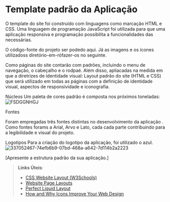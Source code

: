 # Template padrão da Aplicação

O template do site foi construído com linguagens como marcação HTML e CSS. Uma linguagem de programação JavaScript foi utilizada para que uma aplicação responsiva e programação possibilita a funcionalidades das necessárias.

O código-fonte do projeto ser podedo aqui. Já as imagens e os ícones utilizadoss diretório-em-rófazer-os no seguinte.

Como páginas do site contarão com padrões, incluindo o menu de navegação, o cabeçalho e o rodpaé. Além disso, apliacadas na medida em que a diretrizes de identidade visual:
Layout padrão do site (HTML e CSS) que será utilizado em todas as páginas com a definição de identidade visual, aspectos de responsividade e iconografia.


Núcleos
Um paleta de cores padrão é composta nos próximos toneladas:
![FSDGGNHGJ](https://github.com/ICEI-PUC-Minas-PMV-ADS/pmv-ads-2024-1-e1-proj-web-t14-health-web/assets/167947707/15a9b507-670f-469a-8f55-00ea910813cf)

Fontes 

Foram empregadas três fontes distintas no desenvolvimento da aplicação . Como fontes forams a Arial, Arvo e Lato, cada cada parte contribuindo para a legibilidade e visual do projeto.

Logotipos
Para a criação do logotipo da aplicação, foi utilizado o azul.
![337052467-74efb6b9-07bd-468a-a642-7d114b2a2223](https://github.com/ICEI-PUC-Minas-PMV-ADS/pmv-ads-2024-1-e1-proj-web-t14-health-web/assets/167947707/96bde32d-1ef1-4418-9171-8a50085ba09a)


[Apresente a estrutura padrão da sua aplicação.]

> **Links Úteis**:
>
> - [CSS Website Layout (W3Schools)](https://www.w3schools.com/css/css_website_layout.asp)
> - [Website Page Layouts](http://www.cellbiol.com/bioinformatics_web_development/chapter-3-your-first-web-page-learning-html-and-css/website-page-layouts/)
> - [Perfect Liquid Layout](https://matthewjamestaylor.com/perfect-liquid-layouts)
> - [How and Why Icons Improve Your Web Design](https://usabilla.com/blog/how-and-why-icons-improve-you-web-design/)
